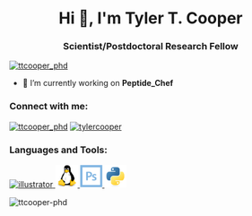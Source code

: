 <h1 align="center">Hi 👋, I'm Tyler T. Cooper</h1>
<h3 align="center">Scientist/Postdoctoral Research Fellow</h3>

<p align="left"> <a href="https://twitter.com/ttcooper_phd" target="blank"><img src="https://img.shields.io/twitter/follow/ttcooper_phd?logo=twitter&style=for-the-badge" alt="ttcooper_phd" /></a> </p>

- 🔭 I’m currently working on **Peptide_Chef**

<h3 align="left">Connect with me:</h3>
<p align="left">
<a href="https://twitter.com/ttcooper_phd" target="blank"><img align="center" src="https://raw.githubusercontent.com/rahuldkjain/github-profile-readme-generator/master/src/images/icons/Social/twitter.svg" alt="ttcooper_phd" height="30" width="40" /></a>
<a href="https://linkedin.com/in/tylercooper" target="blank"><img align="center" src="https://raw.githubusercontent.com/rahuldkjain/github-profile-readme-generator/master/src/images/icons/Social/linked-in-alt.svg" alt="tylercooper" height="30" width="40" /></a>
</p>

<h3 align="left">Languages and Tools:</h3>
<p align="left"> <a href="https://www.adobe.com/in/products/illustrator.html" target="_blank" rel="noreferrer"> <img src="https://www.vectorlogo.zone/logos/adobe_illustrator/adobe_illustrator-icon.svg" alt="illustrator" width="40" height="40"/> </a> <a href="https://www.linux.org/" target="_blank" rel="noreferrer"> <img src="https://raw.githubusercontent.com/devicons/devicon/master/icons/linux/linux-original.svg" alt="linux" width="40" height="40"/> </a> <a href="https://www.photoshop.com/en" target="_blank" rel="noreferrer"> <img src="https://raw.githubusercontent.com/devicons/devicon/master/icons/photoshop/photoshop-line.svg" alt="photoshop" width="40" height="40"/> </a> <a href="https://www.python.org" target="_blank" rel="noreferrer"> <img src="https://raw.githubusercontent.com/devicons/devicon/master/icons/python/python-original.svg" alt="python" width="40" height="40"/> </a> </p>

<p><img align="center" src="https://github-readme-stats.vercel.app/api/top-langs?username=ttcooper-phd&show_icons=true&locale=en&layout=compact" alt="ttcooper-phd" /></p>
